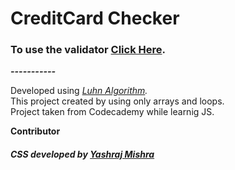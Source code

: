 # CreditCard Checker

### To use the validator [Click Here](https://iltwats.github.io/Valid-Credit-Card-Checker/).
***-----------***

Developed using *[Luhn Algorithm](https://github.com/Iltwats/Project-Valid-Credit-Card-Checker/blob/master/Luhn%20Algorithm.svg).*<br>
This project created by using only arrays and loops.<br>
Project taken from Codecademy while learnig JS.


**Contributor**
<h5> CSS developed by <a href="http://yashrajmishra.github.io/">Yashraj Mishra</a></h5>

